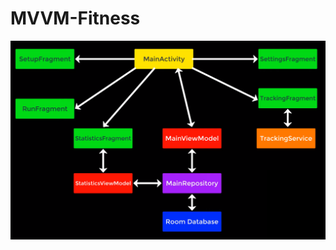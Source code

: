 # MVVM-Fitness
![alt text](https://raw.githubusercontent.com/linoop/MVVM-Fitness/master/fitness%20architecture.png)
